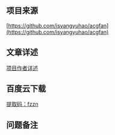 ## 项目来源
[https://github.com/isyangyuhao/acgfan](https://github.com/isyangyuhao/acgfan)
## 文章详述
[项目作者详述](https://github.com/isyangyuhao/acgfan)
## 百度云下载
[提取码：fzzn](https://pan.baidu.com/s/1BoIKoOeeoaaOch0mTNyq9A)
## 问题备注
